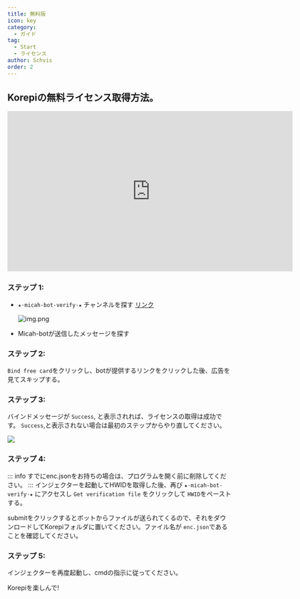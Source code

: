 ```yaml
---
title: 無料版
icon: key
category:
  - ガイド
tag:
  - Start
  - ライセンス
author: Schvis
order: 2
---
```


## Korepiの無料ライセンス取得方法。

<div class="iframe-container"><iframe width="640" height="360" src="https://www.youtube.com/embed/GURGoE2IEg8" title="Free Version | Cotton Buds" frameborder="0" allow="accelerometer; autoplay; clipboard-write; encrypted-media; gyroscope; picture-in-picture; web-share" allowfullscreen></iframe></div>

### ステップ 1:
- `★⋅micah-bot-verify⋅★` チャンネルを探す [リンク](https://discord.com/channels/1069057220802781265/1203687333107335198)

  ![img.png](/assets/images/docs/202402/verify-1.png)
- Micah-botが送信したメッセージを探す

### ステップ 2:
`Bind free card`をクリックし、botが提供するリンクをクリックした後、広告を見てスキップする。

### ステップ 3:
バインドメッセージが `Success`, と表示されれば、ライセンスの取得は成功です。 `Success`,と表示されない場合は最初のステップからやり直してください。

![](/assets/images/docs/202312/success.png)
### ステップ 4:
::: info すでにenc.jsonをお持ちの場合は、プログラムを開く前に削除してください。
:::
インジェクターを起動してHWIDを取得した後、再び `★⋅micah-bot-verify⋅★` にアクセスし `Get verification file` をクリックして `HWID`をペーストする。

submitをクリックするとボットからファイルが送られてくるので、それをダウンロードしてKorepiフォルダに置いてください。ファイル名が `enc.json`であることを確認してください。

### ステップ 5:
インジェクターを再度起動し、cmdの指示に従ってください。

Korepiを楽しんで!
